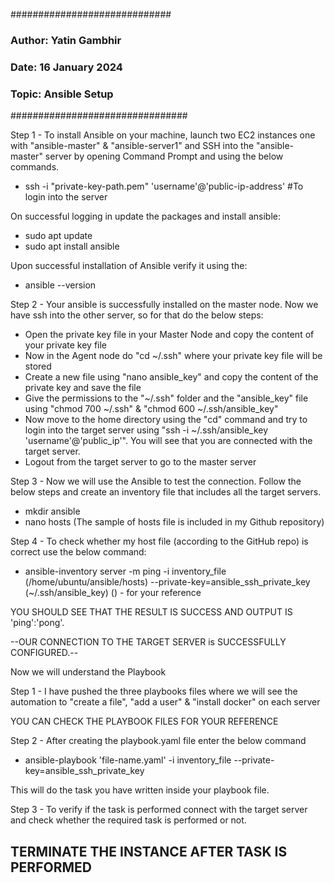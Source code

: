 #############################
### Author: Yatin Gambhir
### Date: 16 January 2024
### Topic: Ansible Setup
################################

Step 1 - To install Ansible on your machine, launch two EC2 instances one with "ansible-master" & "ansible-server1" and SSH into the "ansible-master" server by opening Command Prompt and using the below commands.
- ssh -i "private-key-path.pem" 'username'@'public-ip-address' #To login into the server

On successful logging in update the packages and install ansible:

- sudo apt update
- sudo apt install ansible 

Upon successful installation of Ansible verify it using the: 
- ansible --version

Step 2 - Your ansible is successfully installed on the master node. Now we have ssh into the other server, so for that do the below steps:
 - Open the private key file in your Master Node and copy the content of your private key file
 - Now in the Agent node do "cd  ~/.ssh" where your private key file will be stored
 - Create a new file using "nano ansible_key" and copy the content of the private key and save the file
 - Give the permissions to the "~/.ssh" folder and the "ansible_key" file using "chmod 700 ~/.ssh" & "chmod 600 ~/.ssh/ansible_key"
 - Now move to the home directory using the "cd" command and try to login into the target server using "ssh -i ~/.ssh/ansible_key 'username'@'public_ip'". You will see that you are connected with the target server.
 - Logout from the target server to go to the master server

 Step 3 - Now we will use the Ansible to test the connection. Follow the below steps and create an inventory file that includes all the target servers.
  - mkdir ansible
  - nano hosts (The sample of hosts file is included in my Github repository)

Step 4 - To check whether my host file (according to the GitHub repo) is correct use the below command:

 - ansible-inventory server -m ping -i inventory_file (/home/ubuntu/ansible/hosts) --private-key=ansible_ssh_private_key (~/.ssh/ansible_key)
 () - for your reference

YOU SHOULD SEE THAT THE RESULT IS SUCCESS AND OUTPUT IS 'ping':'pong'.

--OUR CONNECTION TO THE TARGET SERVER is SUCCESSFULLY CONFIGURED.--

Now we will understand the Playbook

Step 1 - I have pushed the three playbooks files where we will see the automation to "create a file", "add a user" & "install docker" on each server

YOU CAN CHECK THE PLAYBOOK FILES FOR YOUR REFERENCE

Step 2 - After creating the playbook.yaml file enter the below command

- ansible-playbook 'file-name.yaml' -i inventory_file --private-key=ansible_ssh_private_key

This will do the task you have written inside your playbook file.

Step 3 - To verify if the task is performed connect with the target server and check whether the required task is performed or not.


TERMINATE THE INSTANCE AFTER TASK IS PERFORMED
-----------------------------------------------------------------------------------------------------------------------------------------------------------------------------------
